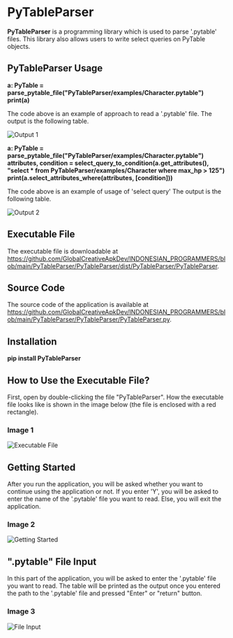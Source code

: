 # PyTableParser

**PyTableParser** is a programming library which is used to parse '.pytable' files. This library also allows
users to write select queries on PyTable objects.

## PyTableParser Usage

**a: PyTable = parse_pytable_file("PyTableParser/examples/Character.pytable")**
**print(a)**

The code above is an example of approach to read a '.pytable' file. The output is the following table.

![Output 1](images/output1.png)

**a: PyTable = parse_pytable_file("PyTableParser/examples/Character.pytable")**
**attributes, condition = select_query_to_condition(a.get_attributes(), "select * from PyTableParser/examples/Character where max_hp > 125")**
**print(a.select_attributes_where(attributes, [condition]))**

The code above is an example of usage of 'select query' The output is the following table.

![Output 2](images/output2.png)

## Executable File

The executable file is downloadable at 
https://github.com/GlobalCreativeApkDev/INDONESIAN_PROGRAMMERS/blob/main/PyTableParser/PyTableParser/dist/PyTableParser/PyTableParser.

## Source Code

The source code of the application is available at 
https://github.com/GlobalCreativeApkDev/INDONESIAN_PROGRAMMERS/blob/main/PyTableParser/PyTableParser/PyTableParser.py.

## Installation

**pip install PyTableParser**

## How to Use the Executable File?

First, open by double-clicking the file "PyTableParser". How the executable file looks like is shown in the image 
below (the file is enclosed with a red rectangle).

### Image 1

![Executable File](images/Executable%20File.png)

## Getting Started

After you run the application, you will be asked whether you want to continue using the application or not. If you 
enter 'Y', you will be asked to enter the name of the '.pytable' file you want to read. Else, you will exit the 
application.

### Image 2

![Getting Started](images/Getting%20Started.png)

## ".pytable" File Input

In this part of the application, you will be asked to enter the '.pytable' file you want to read. The table will 
be printed as the output once you entered the path to the '.pytable' file and pressed "Enter" or "return" button.

### Image 3

![File Input](images/File%20Input.png)
